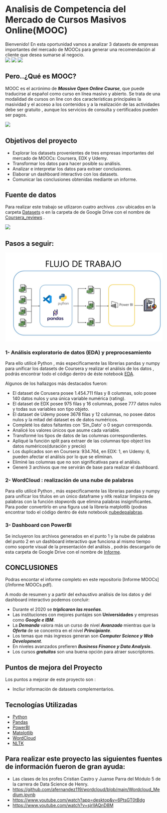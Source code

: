 # Analisis de Competencia del Mercado de Cursos Masivos Online(MOOC) 
</div>
Bienvenido! En esta oportunidad vamos a analizar 3 datasets de empresas importantes del mercado de MOOCs para generar una recomendación al cliente que desea sumarse al negocio. 
<div>
<img src="https://d3njjcbhbojbot.cloudfront.net/api/utilities/v1/imageproxy/https://coursera.s3.amazonaws.com/media/coursera-rebrand-logo-square.png?auto=format%2Ccompress&dpr=1"resize=100%2C720&quality=80&ssl=1" width="100px">
<img src="https://encrypted-tbn0.gstatic.com/images?q=tbn:ANd9GcTiFL0FeLWJE_qznLD0gBH2eyM8G5dYzdD_mRUvfggn14qvDUBsakyNxT5jAKeQdGF56P0&usqp=CAU" resize=100%2C720&quality=80&ssl=1" width="170px">
<img src="https://encrypted-tbn0.gstatic.com/images?q=tbn:ANd9GcR6pnP7ogI1KRCFoUL93oXbQGOabDnIkhIxZ2lsGzdxdJ2G88dSYh8ja7gJw4j9Uhwm-Cs&usqp=CAU" resize=1000%2C720&quality=80&ssl=1" width="250px">



</div>

## Pero..¿Qué es MOOC?

MOOC es el acrónimo de ***Massive Open Online Course***, que puede traducirse al español como curso en línea masivo y abierto. Se trata de una modalidad de cursos on line con dos características principales la masividad y el acceso a los contenidos y a la realización de las actividades debe ser gratuito , aunque los servicios de consulta y certificados pueden ser pagos.
<div>
<img src="https://thumbs.dreamstime.com/z/mooc-masivo-curso-online-abierto-aprendizaje-en-l%C3%ADnea-vectores-219370657.jpg?resize=1500%2C720&quality=80&ssl=1" width="350px">
</div>

## Objetivos del proyecto

+	Explorar los datasets provenientes de tres empresas importantes del mercado de MOOCs: Coursera, EDX y Udemy.
+	Transformar los datos para hacer posible su análisis.
+	Analizar e interpretar los datos para extraer conclusiones.
+	Elaborar un dashboard interactivo con los datasets. 
+	Comunicar las conclusiones obtenidas mediante un informe. 


</div>

## Fuente de datos

Para realizar este trabajo se utlizaron cuatro archivos .csv ubicados en la carpeta [Datasets](/Datasets) o en la carpeta de de Google Drive con el nombre de [Coursera_reviews](https://drive.google.com/drive/folders/15X7M8hhcVMkZF_9uFEfB7u-nPBA5lYjY?usp=share_link) .

<div>

<img src="https://internetpasoapaso.com/wp-content/uploads/Archivo-extension-CSV.jpg?resize=600%2C720&quality=80&ssl=1" width="100px">

</div>

## Pasos a seguir:
                                                                                                                                     
![Flujo](https://github.com/JacqueDominguez/PI03-Data-Analytics/blob/main/src/assets/flujo.jpg)                                                                                                                                     
                                                                                                                                     
                                                                                                                                     
### 1- Análisis exploratorio de datos (EDA) y preprocesamiento

Para ello utilicé Python , más especificamente las librerias pandas y numpy para unificar los datasets de Coursera y realizar el análisis de los datos , podrás encontrar todo el código dentro de éste notebook [EDA](/EDA.ipynb).

Algunos de los hallazgos más destacados fueron: 

+ El dataset de Corusera posee 1.454.711 filas y 8 columnas, solo posee 140 datos nulos y una única variable numérica (rating).
+ El dataset de EDX posee 975 filas y 16 columnas, posee 777 datos nulos y todas sus variables son tipo objeto.
+ El dataset de Udemy posee 3678 filas y 12 columnas, no posee datos nulos y la mitad del dataset es de datos numéricos.
+ Completé los datos faltantes con 'Sin_Dato' o 0  segun corresponda. 
+ Analicé los valores únicos que asume cada variable. 
+ Transformé los tipos de datos de las columnas correspondientes. 
+ Apliqué la función split para extraer de las columnas tipo object los datos numéricos(duración y precio) 
+ Los duplicados son en Coursera: 934.764, en EDX: 1, en Udemy: 6, pueden afectar el análisis por lo que se eliminan.
+ Eliminé las columnas que no son significativas para el análisis. 
+ Generé 3 archivos que me servirán de base para realizar el dashboard. 

### 2- WordCloud : realización de una nube de palabras

Para ello utilicé Python , más especificamente las librerias pandas y numpy para unificar los titulos en un único dataframe y nltk realizar limpieza de palabras con la función stopwords que elimina palabras insignificantes. Para poder convertirlo en una figura usé la librería matplotlib (podras encontrar todo el código dentro de éste notebook [nubedepalabras](/nubedepalabras.ipynb).

### 3- Dashboard con PowerBI 
 
Se incluyeron los archivos generados en el punto 1 y la nube de palabras del punto 2 en un dashboard interactivo que funciona al mismo tiempo como soporte visual de la presentación del análisis , podrás descargarlo de esta carpeta de Google Drive con el nombre de [Informe](https://drive.google.com/drive/folders/15X7M8hhcVMkZF_9uFEfB7u-nPBA5lYjY?usp=share_link).                                                                              
     
</div>

## CONCLUSIONES 

Podras encontar el informe completo en este repositorio [Informe MOOCs](/Informe MOOCs.pdf).
                                                                                                                                     
A modo de resumen y a partir del exhaustivo análisis de los datos y del dashboard interactivo podemos concluir:

+ Durante el 2020 se ***triplicaron las reseñas***.
+ Las instituciones con mejores puntajes son **Universidades** y empresas como ***Google e IBM***.
+ La ***Demanda*** valora más un curso de nivel ***Avanzado*** mientras que la ***Oferta*** de se concentra en el nivel ***Principiante***.
+ Los temas que más ingresos generan son ***Computer Science y Web Development***.
+ En niveles avanzados prefieren ***Business Finance  y Data Analysis***.
+ Los cursos ***gratuitos*** son una buena opción para atraer suscriptores. 


</div>

## Puntos de mejora del Proyecto
                                                                                                                                       
Los puntos a mejorar  de este proyecto son :
                                                                                                                                     
+ Incliur información de datasets complementarios.

</div>


## Tecnologías Utilizadas

* [Python](https://www.python.org/)
* [Pandas](https://pandas.pydata.org/)
* [PowerBI](https://powerbi.microsoft.com/es-es/)
* [Matplotlib](https://matplotlib.org/stable/index.html)
* [WordCloud](https://pypi.org/project/wordcloud/)
* [NLTK](https://www.nltk.org/)

</div>

## Para realizar este proyecto las siguientes fuentes de información fueron de gran ayuda: 

+ Las clases de los profes Cristian Castro y Juanse Parra del Módulo 5 de la carrera de Data Science de Henry.
+ https://github.com/afernandez119/wordcloud/blob/main/Wordcloud_Medium.ipynb
+ https://www.youtube.com/watch?app=desktop&v=6PtsGT0tBdg
+ https://www.youtube.com/watch?v=sjrlIAQnD8M                                                                                                                                     
                                                                                                                                     
